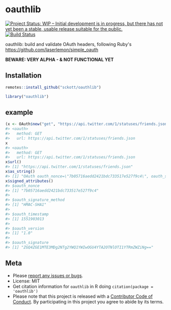 oauthlib
========



[![Project Status: WIP – Initial development is in progress, but there has not yet been a stable, usable release suitable for the public.](https://www.repostatus.org/badges/latest/wip.svg)](https://www.repostatus.org/#wip)
[![Build Status](https://travis-ci.com/sckott/oauthlib.svg?branch=master)](https://travis-ci.com/sckott/oauthlib)

oauthlib: build and validate OAuth headers, following Ruby's <https://github.com/laserlemon/simple_oauth>

**BEWARE: VERY ALPHA - & NOT FUNCTIONAL YET**

## Installation


```r
remotes::install_github("sckott/oauthlib")
```


```r
library("oauthlib")
```

## example


```r
(x <- OAuth$new("get", "https://api.twitter.com/1/statuses/friends.json", list()))
#> <oauth> 
#>   method: GET
#>   url: https://api.twitter.com/1/statuses/friends.json
x
#> <oauth> 
#>   method: GET
#>   url: https://api.twitter.com/1/statuses/friends.json
x$url()
#> [1] "https://api.twitter.com/1/statuses/friends.json"
x$as_string()
#> [1] "OAuth oauth_nonce=\"7b05716aedd2421bdc733517e527f9c4\", oauth_signature_method=\"HMAC-SHA1\", oauth_timestamp=\"1551903013.2116\", oauth_version=\"1.0\", oauth_signature=\"ZGQ4ZGE1MTE3MDg2NTg2YWQ1YWIwOGU4YTA2OTNlOTI1YTRmZWZiNg==\""
x$signed_attributes()
#> $oauth_nonce
#> [1] "7b05716aedd2421bdc733517e527f9c4"
#> 
#> $oauth_signature_method
#> [1] "HMAC-SHA1"
#> 
#> $oauth_timestamp
#> [1] 1551903013
#> 
#> $oauth_version
#> [1] "1.0"
#> 
#> $oauth_signature
#> [1] "ZGQ4ZGE1MTE3MDg2NTg2YWQ1YWIwOGU4YTA2OTNlOTI1YTRmZWZiNg=="
```

## Meta

* Please [report any issues or bugs](https://github.com/sckott/oauthlib/issues).
* License: MIT
* Get citation information for `oauthlib` in R doing `citation(package = 'oauthlib')`
* Please note that this project is released with a [Contributor Code of Conduct](CODE_OF_CONDUCT.md). By participating in this project you agree to abide by its terms.
